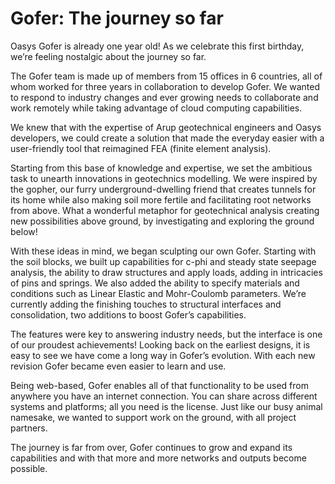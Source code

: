 # Gofer: The journey so far

Oasys Gofer is already one year old! As we celebrate this first birthday, we’re feeling nostalgic about the journey so far.

The Gofer team is made up of members from 15 offices in 6 countries, all of whom worked for three years in collaboration to develop Gofer. We wanted to respond to industry changes and ever growing needs to collaborate and work remotely while taking advantage of cloud computing capabilities.

We knew that with the expertise of Arup geotechnical engineers and Oasys developers, we could create a solution that made the everyday easier with a user-friendly tool that reimagined FEA (finite element analysis).

Starting from this base of knowledge and expertise, we set the ambitious task to unearth innovations in geotechnics modelling. We were inspired by the gopher, our furry underground-dwelling friend that creates tunnels for its home while also making soil more fertile and facilitating root networks from above. What a wonderful metaphor for geotechnical analysis creating new possibilities above ground, by investigating and exploring the ground below!

With these ideas in mind, we began sculpting our own Gofer. Starting with the soil blocks, we built up capabilities for c-phi and steady state seepage analysis, the ability to draw structures and apply loads, adding in intricacies of pins and springs. We also added the ability to specify materials and conditions such as Linear Elastic and Mohr-Coulomb parameters. We’re currently adding the finishing touches to structural interfaces and consolidation, two additions to boost Gofer’s capabilities.

The features were key to answering industry needs, but the interface is one of our proudest achievements! Looking back on the earliest designs, it is easy to see we have come a long way in Gofer’s evolution. With each new revision Gofer became even easier to learn and use.

Being web-based, Gofer enables all of that functionality to be used from anywhere you have an internet connection. You can share across different systems and platforms; all you need is the license. Just like our busy animal namesake, we wanted to support work on the ground, with all project partners.

The journey is far from over, Gofer continues to grow and expand its capabilities and with that more and more networks and outputs become possible.
